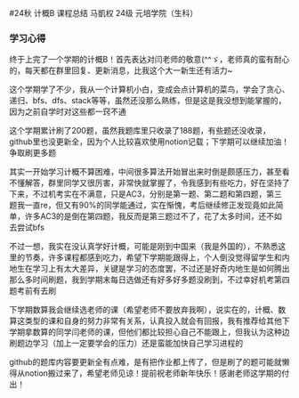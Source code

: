 #24秋 计概B 课程总结
马凱权 24级 元培学院（生科）

### 学习心得

终于上完了一个学期的计概B！首先表达对闫老师的敬意(^^ゞ，老师真的蛮有耐心的，每天都在群里回复、更新消息，比我这个大一新生还有活力~

这个学期学了不少，我从一个计算机小白，变成会点计算机的菜鸟，学会了贪心、递归、bfs、dfs、stack等等，虽然还没那么熟练，但是这是我没想到能掌握的，因为之前自学时对这些都一窍不通

这个学期累计刷了200题，虽然我题库里只收录了188题，有些题还没收录，github里也没更新全，因为个人比较喜欢使用notion记载；下学期可以继续加油！争取刷更多题

其实一开始学习计概不算困难，中间很多算法开始冒出来时倒是颇感压力，甚至看不懂解答，群里同学又很厉害，非常快就掌握了，令我感到有些吃力，好在坚持了下来，不过机考实在不满意，只是AC3，分别是第一题、第二题和第四题，第三题我一直re，但又有90%的同学能通过，实在惭愧，考后继续修正发现竟如此简单，许多AC3的是倒在第四题，我反而是第三题过不了，花了太多时间，还不如去尝试bfs

不过一想，我实在没认真学好计概，可能是刚到中国来（我是外国的），不熟悉这里的节奏，许多课程都感到吃力，希望下学期能跟得上，个人倒没觉得留学生和内地生在学习上有太大差异，关键是学习的态度罢，不过还是好奇内地生是如何腾出那么多时间刷题，我到学期末每日选做还有好多好多题没刷到，不过幸好机考第四题考前有去刷

下学期数算我会继续选老师的课（希望老师不要放弃我啊），说实在的，计概、数算这类型的课和自身的努力非常有关系，认真投入就会有回报，我有推荐给其他下学期拿数算的同学闫老师的课，但他们都比较担心自己不能跟上，但我认为这种边刷题边学习（加上一定要学会的压力）还是蛮能加快自己学习进程的

github的题库内容要更新全有点难，是有把作业都上传了，但是刷了的题可能就懒得从notion搬过来了，希望老师见谅！提前祝老师新年快乐！感谢老师这学期的付出！

